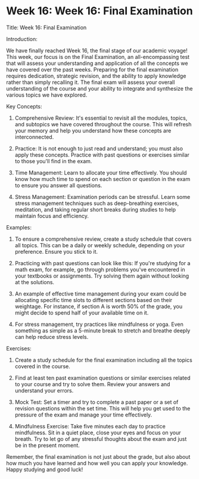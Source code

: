# Week 16: Week 16: Final Examination

Title: Week 16: Final Examination

Introduction:

We have finally reached Week 16, the final stage of our academic voyage! This week, our focus is on the Final Examination, an all-encompassing test that will assess your understanding and application of all the concepts we have covered over the past weeks. Preparing for the final examination requires dedication, strategic revision, and the ability to apply knowledge rather than simply recalling it. The final exam will assess your overall understanding of the course and your ability to integrate and synthesize the various topics we have explored.

Key Concepts:

1. Comprehensive Review: It's essential to revisit all the modules, topics, and subtopics we have covered throughout the course. This will refresh your memory and help you understand how these concepts are interconnected.

2. Practice: It is not enough to just read and understand; you must also apply these concepts. Practice with past questions or exercises similar to those you'll find in the exam.

3. Time Management: Learn to allocate your time effectively. You should know how much time to spend on each section or question in the exam to ensure you answer all questions.

4. Stress Management: Examination periods can be stressful. Learn some stress management techniques such as deep-breathing exercises, meditation, and taking regular short breaks during studies to help maintain focus and efficiency.

Examples:

1. To ensure a comprehensive review, create a study schedule that covers all topics. This can be a daily or weekly schedule, depending on your preference. Ensure you stick to it.

2. Practicing with past questions can look like this: If you're studying for a math exam, for example, go through problems you've encountered in your textbooks or assignments. Try solving them again without looking at the solutions.

3. An example of effective time management during your exam could be allocating specific time slots to different sections based on their weightage. For instance, if section A is worth 50% of the grade, you might decide to spend half of your available time on it.

4. For stress management, try practices like mindfulness or yoga. Even something as simple as a 5-minute break to stretch and breathe deeply can help reduce stress levels.

Exercises:

1. Create a study schedule for the final examination including all the topics covered in the course.

2. Find at least ten past examination questions or similar exercises related to your course and try to solve them. Review your answers and understand your errors.

3. Mock Test: Set a timer and try to complete a past paper or a set of revision questions within the set time. This will help you get used to the pressure of the exam and manage your time effectively.

4. Mindfulness Exercise: Take five minutes each day to practice mindfulness. Sit in a quiet place, close your eyes and focus on your breath. Try to let go of any stressful thoughts about the exam and just be in the present moment.

Remember, the final examination is not just about the grade, but also about how much you have learned and how well you can apply your knowledge. Happy studying and good luck!